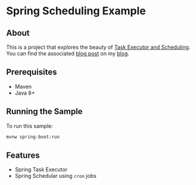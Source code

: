# Spring Scheduling Example
## About
This is a project that explores the beauty of [Task Executor and Scheduling](http://docs.spring.io/spring/docs/current/spring-framework-reference/html/scheduling.html).
You can find the associated [blog post](http://juliuskrah.com/blog/2017/06/03/task-execution-and-scheduling-with-spring/) on my 
[blog](http://juliuskrah.com).

## Prerequisites
- Maven
- Java 8+

## Running the Sample
To run this sample:

```bash
mvnw spring-boot:run
```

## Features
- Spring Task Executor
- Spring Schedular using `cron` jobs

